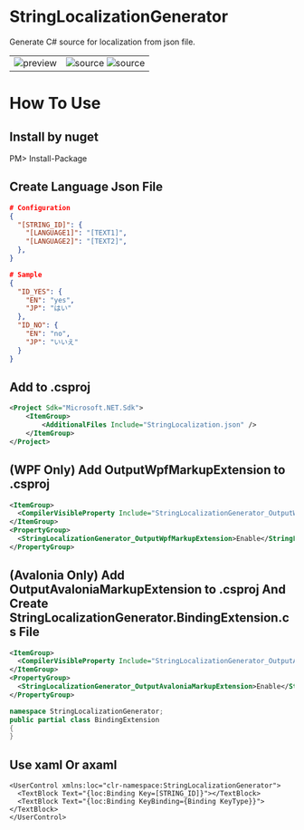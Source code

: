 # StringLocalizationGenerator
Generate C# source for localization from json file.

|  |  |
|---|---|
| ![preview](https://user-images.githubusercontent.com/114784289/280459762-728222c9-7fa1-45a4-ab21-3e1bd90c8f88.gif) | ![source](https://user-images.githubusercontent.com/114784289/280459845-4d635ad1-7385-4144-b5f9-be71906cb02f.png) ![source](https://user-images.githubusercontent.com/114784289/280460029-613b3a3c-8f27-4690-ad60-00eb34de636c.png)  |

# How To Use
## Install by nuget
PM> Install-Package 

## Create Language Json File

```json
# Configuration
{
  "[STRING_ID]": {
    "[LANGUAGE1]": "[TEXT1]",
    "[LANGUAGE2]": "[TEXT2]",
  },
}
```
```json
# Sample
{
  "ID_YES": {
    "EN": "yes",
    "JP": "はい"
  },
  "ID_NO": {
    "EN": "no",
    "JP": "いいえ"
  }
}
```

## Add <AdditionalFiles> to .csproj
```xml
<Project Sdk="Microsoft.NET.Sdk">
	<ItemGroup>
		<AdditionalFiles Include="StringLocalization.json" />
	</ItemGroup>
</Project>
```

## (WPF Only) Add OutputWpfMarkupExtension to .csproj
```xml
<ItemGroup>
  <CompilerVisibleProperty Include="StringLocalizationGenerator_OutputWpfMarkupExtension" />
</ItemGroup>
<PropertyGroup>
  <StringLocalizationGenerator_OutputWpfMarkupExtension>Enable</StringLocalizationGenerator_OutputWpfMarkupExtension>
</PropertyGroup>
```

## (Avalonia Only) Add OutputAvaloniaMarkupExtension to .csproj And <br/>Create StringLocalizationGenerator.BindingExtension.cs File
```xml
<ItemGroup>
  <CompilerVisibleProperty Include="StringLocalizationGenerator_OutputAvaloniaMarkupExtension" />
</ItemGroup>
<PropertyGroup>
  <StringLocalizationGenerator_OutputAvaloniaMarkupExtension>Enable</StringLocalizationGenerator_OutputAvaloniaMarkupExtension>
</PropertyGroup>
```
```csharp
namespace StringLocalizationGenerator;
public partial class BindingExtension
{
}
```

## Use xaml Or axaml
```xaml
<UserControl xmlns:loc="clr-namespace:StringLocalizationGenerator">
  <TextBlock Text="{loc:Binding Key=[STRING_ID]}"></TextBlock>
  <TextBlock Text="{loc:Binding KeyBinding={Binding KeyType}}"></TextBlock>
</UserControl>
```
